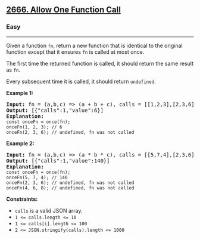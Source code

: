 <h2><a href="https://leetcode.com/problems/allow-one-function-call">2666. Allow One Function Call</a></h2><h3>Easy</h3><hr><div>

<p>Given a function <code>fn</code>, return a new function that is identical to the original function except that it ensures <code>fn</code> is called at most once.</p>

<p>The first time the returned function is called, it should return the same result as <code>fn</code>.</p>

<p>Every subsequent time it is called, it should return <code>undefined</code>.</p>

<p><strong>Example 1:</strong></p>

<pre><strong>Input:</strong> fn = (a,b,c) =&gt; (a + b + c), calls = [[1,2,3],[2,3,6]]
<strong>Output:</strong> [{"calls":1,"value":6}]
<strong>Explanation:</strong>
<code>const onceFn = once(fn);</code>
<code>onceFn(1, 2, 3); // 6</code>
<code>onceFn(2, 3, 6); // undefined, fn was not called</code>
</pre>

<p><strong>Example 2:</strong></p>

<pre><strong>Input:</strong> fn = (a,b,c) =&gt; (a * b * c), calls = [[5,7,4],[2,3,6],[4,6,8]]
<strong>Output:</strong> [{"calls":1,"value":140}]
<strong>Explanation:</strong>
<code>const onceFn = once(fn);</code>
<code>onceFn(5, 7, 4); // 140</code>
<code>onceFn(2, 3, 6); // undefined, fn was not called</code>
<code>onceFn(4, 6, 8); // undefined, fn was not called</code>
</pre>

<p><strong>Constraints:</strong></p>

<ul>
  <li><code>calls</code> is a valid JSON array.</li>
  <li><code>1 &lt;= calls.length &lt;= 10</code></li>
  <li><code>1 &lt;= calls[i].length &lt;= 100</code></li>
  <li><code>2 &lt;= JSON.stringify(calls).length &lt;= 1000</code></li>
</ul>
</div>
